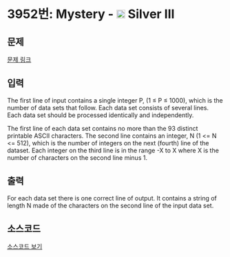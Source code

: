 # 3952번: Mystery - <img src="https://static.solved.ac/tier_small/8.svg" style="height:20px" /> Silver III

<!-- performance -->

<!-- 문제 제출 후 깃허브에 푸시를 했을 때 제출한 코드의 성능이 입력될 공간입니다.-->

<!-- end -->

## 문제

[문제 링크](https://boj.kr/3952)





## 입력


<p>The first line of input contains a single integer P, (1 ≤ P ≤ 1000), which is the number of data sets that follow. Each data set consists of several lines. Each data set should be processed identically and independently.&nbsp;</p>

<p>The first line of each data set&nbsp;contains no more than the 93 distinct printable ASCII characters. The second&nbsp;line contains an integer, N (1 &lt;= N &lt;= 512), which is the number of integers on the next (fourth) line of the dataset. Each integer on the third line is in the range -X to X where X is the number of characters on the second line minus 1.</p>



## 출력


<p>For each data set there is one correct line of output. It contains a string of length N made of the characters on the second line of the input data set.</p>



## 소스코드

[소스코드 보기](Mystery.py)